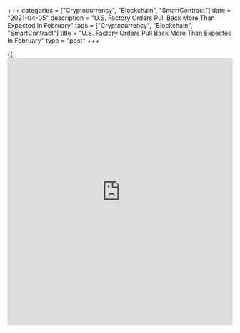 +++
categories = ["Cryptocurrency", "Blockchain", "SmartContract"]
date = "2021-04-05"
description = "U.S. Factory Orders Pull Back More Than Expected In February"
tags = ["Cryptocurrency", "Blockchain", "SmartContract"]
title = "U.S. Factory Orders Pull Back More Than Expected In February"
type = "post"
+++

{{<iframe id="large-banner" src="https://www.bounty.group/#slide=16.0" width="100%" height="600" scrolling="no" style="border: 0px solid rgb(216, 221, 230); border-radius: 3px;">}}

After reporting sharp increases in new orders for U.S. manufactured
goods over the past several months, the Commerce Department released a
report on Monday showing a pullback in factory orders in the month of
February.

The Commerce Department said factory orders slid by 0.8 percent in
February after spiking by an upwardly revised 2.7 percent in January.

Economists had expected factory orders to decrease by 0.5 percent
compared to the 2.6 percent jump originally reported for the previous
month.

The bigger than expected drop in factory orders came as durable goods
orders tumbled by 1.2 percent, led by a 1.8 percent slump in orders for
transportation equipment. Non-durable goods orders also fell by 0.4
percent.

The report also showed shipments of manufactured goods plunged by 2.0
percent in February after jumping by 1.8 percent in January.

Meanwhile, inventories of manufactured goods increased by 0.8 percent in
February following a 0.2 percent uptick in January.

With inventories rising and shipments falling, the inventories-to-
shipments ratio climbed to 1.40 in February from 1.36 in January.

For comments and feedback [contact](https://www.playgroundfx.com/contact/): editorial@rtt[news](https://www.letsplayfx.com/blog/forex-news-website/).com

[Economic News][1]

 **What parts of the world are seeing the best (and worst) economic
performances lately? Click[here][2] to check out our [Econ Scorecard][2]
and find out! See up-to-the-moment [ranking](https://www.playgroundfx.com/blog/crypto-exchange-ranking/)s for the best and worst
performers in [GDP][3], [unemployment rate][4], [inflation][5] and much
more.**

   1. www.rtt[news](https://www.letsplayfx.com/blog/forex-news-website/).com/Content/EconomicNews.aspx
   2. www.rtt[news](https://www.letsplayfx.com/blog/forex-news-website/).com/economic-scorecard/world-rank/unemployment-rate/highest-performance.aspx
   3. www.rtt[news](https://www.letsplayfx.com/blog/forex-news-website/).com/economic-scorecard/world-rank/GDP/highest-performance.aspx
   4. www.rtt[news](https://www.letsplayfx.com/blog/forex-news-website/).com/economic-scorecard/world-rank/unemployment-rate/lowest-performance.aspx
   5. www.rtt[news](https://www.letsplayfx.com/blog/forex-news-website/).com/economic-scorecard/world-rank/CPI/highest-performance.aspx